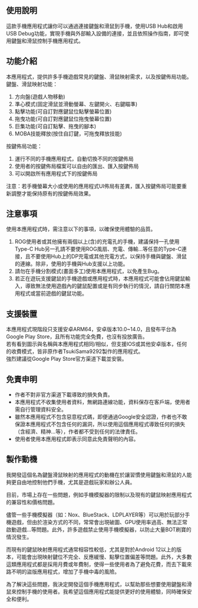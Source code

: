 ## 使用說明
這款手機應用程式讓你可以通過連接鍵盤和滑鼠到手機，使用USB Hub和啟用USB Debug功能，實現手機與外部輸入設備的連接，並且依照操作指南，即可使用鍵盤和滑鼠控制手機應用程式。

## 功能介紹
本應用程式，提供許多手機遊戲常見的鍵盤、滑鼠映射需求，以及按鍵佈局功能。  
鍵盤、滑鼠映射功能：
1. 方向盤(遊戲人物移動)
2. 準心模式(固定滑鼠並滑動螢幕、左鍵開火、右鍵瞄準)
3. 點擊功能(可自訂對應鍵鼠位點擊螢幕位置)
4. 拖曳功能(可自訂對應鍵鼠位拖曳螢幕位置)
5. 巨集功能(可自訂點擊、拖曳的腳本)
6. MOBA技能釋放(按住自訂鍵，可拖曳釋放技能)

按鍵佈局功能：  
1. 運行不同的手機應用程式，自動切換不同的按鍵佈局
2. 使用者的按鍵佈局檔案可以自由的匯出、匯入按鍵佈局
3. 可以開啟所有應用程式下的按鍵佈局

注意：若手機螢幕大小或使用的應用程式UI佈局有差異，匯入按鍵佈局可能要重新調整才能保持原有的按鍵佈局效果。
## 注意事項
使用本應用程式時，需注意以下的事項，以確保使用體驗的品質。
1. ROG使用者或其他擁有兩個以上(含)的充電孔的手機，建議保持一孔使用Type-C Hub另一孔請不要使用ROG風扇、充電、傳輸...等任意的Type-C連接，且不要使用Hub上的DP充電或其他充電方式，以保持手機與鍵盤、滑鼠的連線。除非，使用的手機與Hub支援以上功能。
2. 請勿在手機分割模式(畫面多工)使用本應用程式，以免產生Bug。
3. 若正在遊玩支援鍵鼠的手機遊戲或應用程式時，本應用程式可能會佔用鍵鼠輸入，導致無法使用遊戲內的鍵鼠配置或是有同步執行的情況，請自行關閉本應用程式或當前遊戲的鍵鼠功能。

## 支援裝置
本應用程式現階段只支援安卓ARM64，安卓版本10.0~14.0，且發布平台為Google Play Store，且所有功能完全免費，也沒有投放廣告。  
若有看到圖示與名稱與本應用程式相同/相似，但支援IOS或其他安卓版本，任何的收費模式，皆非原作者TsukiSama9292製作的應用程式。  
強烈建議從Google Play Store官方渠道下載並安裝。  

## 免責申明
- 作者不對非官方渠道下載導致的損失負責。  
- 本應用程式不收集使用者資料，無網路連線功能，資料保存在客戶端，使用者需自行管理資料安全。  
- 雖然本應用程式不包含惡意程式碼，即便通過Google安全認證，作者也不敢保證本應用程式不包含任何的漏洞，所以使用這個應用程式導致任何的損失（含經濟、精神...等），作者都不受到任何的法律責任。  
- 使用者使用本應用程式即表示同意此免責聲明的內容。

## 製作動機
我開發這個名為鍵盤滑鼠映射的應用程式的動機在於讓習慣使用鍵盤和滑鼠的人能夠更自由地控制他們手機，尤其是遊戲玩家和辦公人員。

目前，市場上存在一些問題，例如手機模擬器的限制以及現有的鍵鼠映射應用程式的兼容性和價格問題。

儘管一些手機模擬器（如：Nox、BlueStack、LDPLAYER等）可以用於玩部分手機遊戲，但由於渲染方式的不同，常常會出現破圖、GPU使用率過高、無法正常啟動遊戲...等問題。此外，許多遊戲禁止使用手機模擬器，以防止大量BOT刷寶的情況發生。

而現有的鍵鼠映射應用程式通常相容性較低，尤其是對於Android 12以上的版本，可能會出現映射鍵位不完全、反應緩慢、點擊位置偏差等問題。此外，大多數這類應用程式都是採用月費或年費制，使得一些使用者為了避免花費，而去下載來路不明的盜版應用程式，增加了手機中毒的風險。

為了解決這些問題，我決定開發這個手機應用程式，以幫助那些想要使用鍵盤和滑鼠來控制手機的使用者。我希望這個應用程式能提供更好的使用體驗，同時確保安全和便利。
